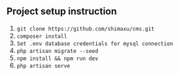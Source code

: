 ## Project setup instruction
1. `git clone https://github.com/shimaxu/cms.git`
2. `composer install`
3. `Set .env database credentials for mysql connection`
4. `php artisan migrate --seed`
5. `npm install && npm run dev`
6. `php artisan serve`


